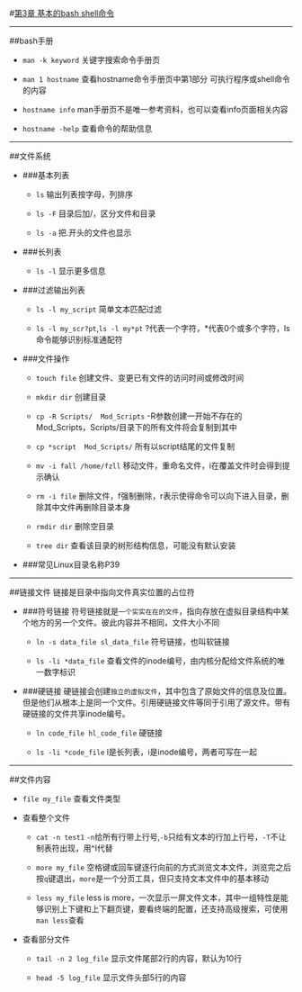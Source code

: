 
#[第3章 基本的bash shell命令](https://github.com/GaloisLYJ/booknotes/blob/master/Linux%E5%91%BD%E4%BB%A4%E8%A1%8C%E4%B8%8Eshell%E8%84%9A%E6%9C%AC%E7%BC%96%E7%A8%8B%E5%A4%A7%E5%85%A8/%E5%9F%BA%E6%9C%AC%E7%9A%84bash%20shell%E5%91%BD%E4%BB%A4.md)
    

---
##bash手册
- `man -k keyword` 关键字搜索命令手册页

- `man 1 hostname` 查看hostname命令手册页中第1部分 可执行程序或shell命令 的内容

- `hostname info` man手册页不是唯一参考资料，也可以查看info页面相关内容

- `hostname -help` 查看命令的帮助信息


---


##文件系统

- ###基本列表
    - `ls` 输出列表按字母，列排序

    - `ls -F` 目录后加/，区分文件和目录

    - `ls -a` 把.开头的文件也显示

- ###长列表
    - `ls -l` 显示更多信息

- ###过滤输出列表
    - `ls -l my_script` 简单文本匹配过滤

    - `ls -l my_scr?pt`,`ls -l my*pt` ?代表一个字符，*代表0个或多个字符，ls命令能够识别标准通配符

- ###文件操作
    - `touch file` 创建文件、变更已有文件的访问时间或修改时间

    - `mkdir dir` 创建目录

    - `cp -R Scripts/  Mod_Scripts` -R参数创建一开始不存在的Mod_Scripts，Scripts/目录下的所有文件将会复制到其中

    - `cp *script  Mod_Scripts/` 所有以script结尾的文件复制

    - `mv -i fall /home/fzll` 移动文件，重命名文件，i在覆盖文件时会得到提示确认

    - `rm -i file` 删除文件，f强制删除，r表示使得命令可以向下进入目录，删除其中文件再删除目录本身

    - `rmdir dir` 删除空目录

    - `tree dir` 查看该目录的树形结构信息，可能没有默认安装

- ###常见Linux目录名称P39

---

##链接文件
    链接是目录中指向文件真实位置的占位符
    
- ###符号链接
    符号链接就是`一个实实在在的文件`，指向存放在虚拟目录结构中某个地方的另一个文件。彼此内容并不相同，文件大小不同
    - `ln -s data_file sl_data_file` 符号链接，也叫软链接

    - `ls -li *data_file` 查看文件的inode编号，由内核分配给文件系统的唯一数字标识
- ###硬链接
    硬链接会创建`独立的虚拟文件`，其中包含了原始文件的信息及位置。但是他们从根本上是同一个文件。引用硬链接文件等同于引用了源文件。带有硬链接的文件共享inode编号。
    - `ln code_file hl_code_file` 硬链接
    
    - `ls -li *code_file` l是长列表，i是inode编号，两者可写在一起

---

##文件内容
 - `file my_file` 查看文件类型

 - 查看整个文件
    - `cat -n test1` `-n`给所有行带上行号,`-b`只给有文本的行加上行号，`-T`不让制表符出现，用^I代替

    - `more my_file` 空格键或回车键逐行向前的方式浏览文本文件，浏览完之后按`q`键退出，`more`是一个分页工具，但只支持文本文件中的基本移动

    - `less my_file` less is more，一次显示一屏文件文本，其中一组特性是能够识别上下键和上下翻页键，要看终端的配置，还支持高级搜索，可使用`man less`查看

 - 查看部分文件
    - `tail -n 2 log_file` 显示文件尾部2行的内容，默认为10行

    - `head -5 log_file` 显示文件头部5行的内容